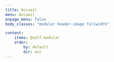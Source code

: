 ```yaml
---
title: Accueil
menu: Accueil
onpage_menu: false
body_classes: "modular header-image fullwidth"

content:
    items: @self.modular
    order:
        by: default
        dir: asc
---
```



